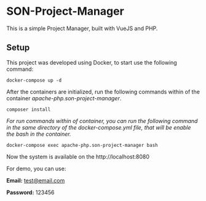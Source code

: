 # SON-Project-Manager

This is a simple Project Manager, built with VueJS and PHP.

## Setup
This project was developed using Docker, to start use the following command:

```
docker-compose up -d
```

After the containers are initialized, run the following commands within of the container _apache-php.son-project-manager_.

```
composer install
```
*For run commands within of container, you can run the following command in the same directory of the _docker-compose.yml_ file, that will be enable the _bash_ in the container.*

```
docker-compose exec apache-php.son-project-manager bash
```

Now the system is available on the http://localhost:8080

For demo, you can use:

**Email:** test@email.com

**Password:** 123456
